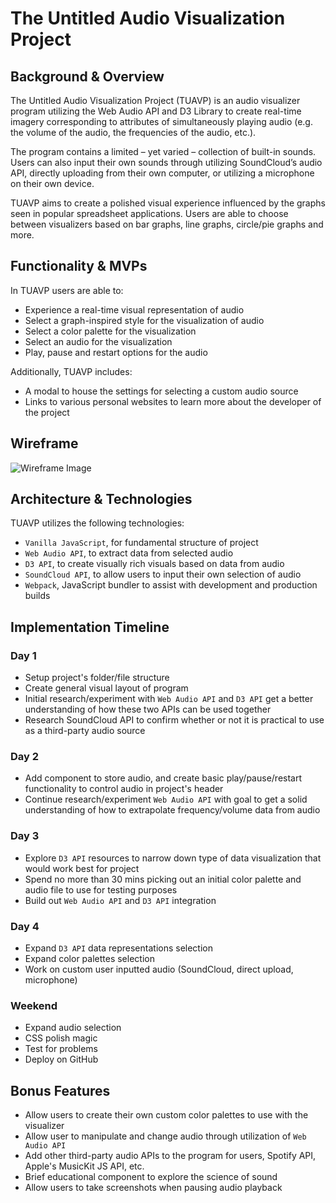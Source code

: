# The Untitled Audio Visualization Project

## Background & Overview

The Untitled Audio Visualization Project (TUAVP) is an audio visualizer program utilizing the Web Audio API and D3 Library to create real-time imagery corresponding to attributes of simultaneously playing audio (e.g. the volume of the audio, the frequencies of the audio, etc.).  

The program contains a limited – yet varied – collection of built-in sounds.  Users can also input their own sounds through utilizing SoundCloud’s audio API, directly uploading from their own computer, or utilizing a microphone on their own device.

TUAVP aims to create a polished visual experience influenced by the graphs seen in popular spreadsheet applications.  Users are able to choose between visualizers based on bar graphs, line graphs, circle/pie graphs and more.

## Functionality & MVPs

In TUAVP users are able to:
* Experience a real-time visual representation of audio
* Select a graph-inspired style for the visualization of audio
* Select a color palette for the visualization
* Select an audio for the visualization
* Play, pause and restart options for the audio

Additionally, TUAVP includes:
* A modal to house the settings for selecting a custom audio source
* Links to various personal websites to learn more about the developer of the project

## Wireframe

![Wireframe Image](wireframe_proposal_image.png)

## Architecture & Technologies

TUAVP utilizes the following technologies:
* `Vanilla JavaScript`, for fundamental structure of project 
* `Web Audio API`, to extract data from selected audio
* `D3 API`, to create visually rich visuals based on data from audio 
* `SoundCloud API`, to allow users to input their own selection of audio
* `Webpack`, JavaScript bundler to assist with development and production builds

## Implementation Timeline

### Day 1
* Setup project's folder/file structure
* Create general visual layout of program
* Initial research/experiment with `Web Audio API` and `D3 API` get a better understanding of how these two APIs can be used together
* Research SoundCloud API to confirm whether or not it is practical to use as a third-party audio source

### Day 2
* Add component to store audio, and create basic play/pause/restart functionality to control audio in project's header
* Continue research/experiment `Web Audio API` with goal to get a solid understanding of how to extrapolate frequency/volume data from audio

### Day 3

* Explore `D3 API` resources to narrow down type of data visualization that would work best for project
* Spend no more than 30 mins picking out an initial color palette and audio file to use for testing purposes
* Build out `Web Audio API` and `D3 API` integration

### Day 4
* Expand `D3 API` data representations selection
* Expand color palettes selection
* Work on custom user inputted audio (SoundCloud, direct upload, microphone)

### Weekend
* Expand audio selection
* CSS polish magic
* Test for problems
* Deploy on GitHub

## Bonus Features

* Allow users to create their own custom color palettes to use with the visualizer
* Allow user to manipulate and change audio through utilization of `Web Audio API`
* Add other third-party audio APIs to the program for users, Spotify API, Apple's MusicKit JS API, etc.
* Brief educational component to explore the science of sound
* Allow users to take screenshots when pausing audio playback
